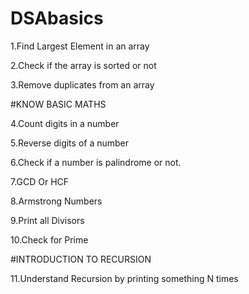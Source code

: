 # DSAbasics

1.Find Largest Element in an array

2.Check if the array is sorted or not

3.Remove duplicates from an array

#KNOW BASIC MATHS

4.Count digits in a number

5.Reverse digits of a number

6.Check if a number is palindrome or not.

7.GCD Or HCF

8.Armstrong Numbers

9.Print all Divisors

10.Check for Prime

#INTRODUCTION TO RECURSION

11.Understand Recursion by printing something N times





